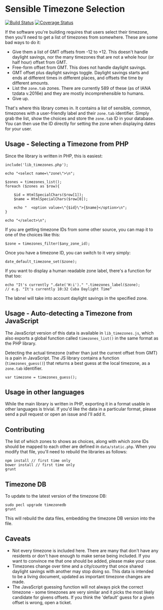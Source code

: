 # Sensible Timezone Selection

[![Build Status](https://github.com/iamcal/lib_timezones/actions/workflows/build.yml/badge.svg)](https://github.com/iamcal/lib_timezones/actions)
[![Coverage Status](https://coveralls.io/repos/github/iamcal/lib_timezones/badge.svg?branch=master)](https://coveralls.io/github/iamcal/lib_timezones?branch=master)

If the software you're building requires that users select their timezone, then 
you'll need to get a list of timezones from somewhere. These are some bad ways to do it:

*  Give them a list of GMT offsets from -12 to +12. This doesn't handle daylight 
   savings, nor the many timezones that are not a whole hour (or half hour)
   offset from GMT.
*  Free-form offset from GMT. This does not handle daylight savings.
*  GMT offset plus daylight savings toggle. Daylight savings starts and ends
   at different times in different places, and offsets the time by different
   amounts.
*  List the `zone.tab` zones. There are currently 589 of these (as of IANA tzdata v.2016e)
   and they are mostly incomprehensible to humans.
*  Give up.

That's where this library comes in. It contains a list of sensible, common, timezones
with a user-friendly label and their `zone.tab` identifier. Simply grab the list, show
the choices and store the `zone.tab` ID in your database. You can then use the ID 
directly for setting the zone when displaying dates for your user.


## Usage - Selecting a Timezone from PHP

Since the library is written in PHP, this is easiest:

    include('lib_timezones.php');

    echo "<select name=\"zone\">\n";

    $zones = timezones_list();
    foreach ($zones as $row){

    	$id = HtmlSpecialChars($row[1]);
    	$name = HtmlSpecialChars($row[0]);

    	echo "  <option value=\"{$id}\">{$name}</option>\n";
    }

    echo "</select>\n";

If you are getting timezone IDs from some other source, you can map it to one of the
choices like this:

    $zone = timezones_filter($any_zone_id);

Once you have a timezone ID, you can switch to it very simply:

    date_default_timezone_set($zone);

If you want to display a human readable zone label, there's a function for that too:

    echo "It's currently ".date('H:i')." ".timezones_label($zone);
    // e.g. "It's currently 10:32 Cuba Daylight Time"

The labnel will take into account daylight savings in the specified zone.


## Usage - Auto-detecting a Timezone from JavaScript

The JavaScript version of this data is available in `lib_timezones.js`, which also exports
a global function called `timezones_list()` in the same format as the PHP library.

Detecting the actual timezone (rather than just the current offset from GMT) is a pain in 
JavaScript. The JS library contains a function (`timezones_guess()`) that returns a best 
guess at the local timezone, as a `zone.tab` identifier.

    var timezone = timezones_guess();


## Usage in other languages

While the main library is written in PHP, exporting it in a format usable in other languages 
is trivial. If you'd like the data in a particular format, please send a pull request or open
an issue and I'll add it.


## Contributing

The list of which zones to shows as choices, along with which zone IDs should be mapped to each
other are defined in `data/static.php`. When you modify that file, you'll need to rebuild the
libraries as follows:

    npm install // first time only
    bower install // first time only
    grunt


## Timezone DB

To update to the latest version of the timezone DB:

    sudo pecl upgrade timezonedb
    grunt

This will rebuild the data files, embedding the timezone DB version into the file.   


## Caveats

*  Not every timezone is included here. There are many that don't have any residents or don't 
   have enough to make sense being included. If you want to convince me that one should be 
   added, please make your case.
*  Timezones change over time and a city/country that once shared daylight savings with another
   may stop doing so. This data is intended to be a living document, updated as important 
   timezone changes are made.
*  The JavaScript guessing function will not always pick the correct timezone - some timezones
   are very similar and it picks the most likely candidate for givens offsets. If you think
   the 'default' guess for a given offset is wrong, open a ticket.
